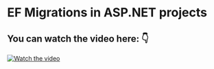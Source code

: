 # EF Migrations in ASP.NET projects
## You can watch the video here: 👇
[![Watch the video](https://img.youtube.com/vi/XnB0FcH5QYg/hqdefault.jpg)](https://youtu.be/XnB0FcH5QYg)

